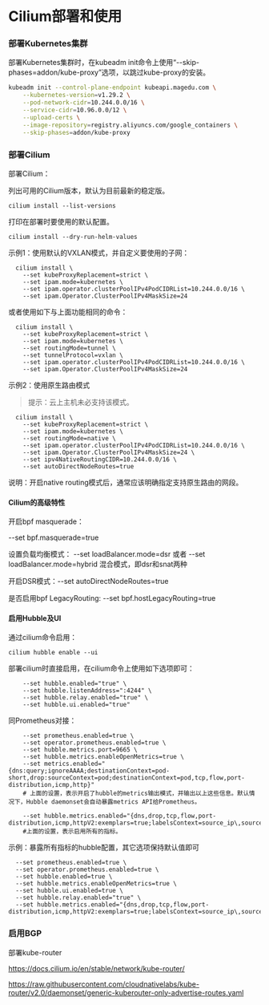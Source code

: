 # Cilium部署和使用

### 部署Kubernetes集群

部署Kubernetes集群时，在kubeadm init命令上使用“--skip-phases=addon/kube-proxy”选项，以跳过kube-proxy的安装。

```bash
kubeadm init --control-plane-endpoint kubeapi.magedu.com \
    --kubernetes-version=v1.29.2 \
    --pod-network-cidr=10.244.0.0/16 \
    --service-cidr=10.96.0.0/12 \
    --upload-certs \
    --image-repository=registry.aliyuncs.com/google_containers \
    --skip-phases=addon/kube-proxy
```



### 部署Cilium

部署Cilium：

  列出可用的Cilium版本，默认为目前最新的稳定版。

```
cilium install --list-versions 
```

打印在部署时要使用的默认配置。

```
cilium install --dry-run-helm-values
```

  示例1：使用默认的VXLAN模式，并自定义要使用的子网：

```
  cilium install \
    --set kubeProxyReplacement=strict \
    --set ipam.mode=kubernetes \
    --set ipam.operator.clusterPoolIPv4PodCIDRList=10.244.0.0/16 \
    --set ipam.Operator.ClusterPoolIPv4MaskSize=24
```

  或者使用如下与上面功能相同的命令：

```
  cilium install \
    --set kubeProxyReplacement=strict \
    --set ipam.mode=kubernetes \
    --set routingMode=tunnel \
    --set tunnelProtocol=vxlan \
    --set ipam.operator.clusterPoolIPv4PodCIDRList=10.244.0.0/16 \
    --set ipam.Operator.ClusterPoolIPv4MaskSize=24  
```





示例2：使用原生路由模式

>  提示：云上主机未必支持该模式。
>

```
  cilium install \
    --set kubeProxyReplacement=strict \
    --set ipam.mode=kubernetes \
    --set routingMode=native \
    --set ipam.operator.clusterPoolIPv4PodCIDRList=10.244.0.0/16 \
    --set ipam.Operator.ClusterPoolIPv4MaskSize=24 \
    --set ipv4NativeRoutingCIDR=10.244.0.0/16 \
    --set autoDirectNodeRoutes=true
```

  说明：开启native routing模式后，通常应该明确指定支持原生路由的网段。

#### Cilium的高级特性  

开启bpf masquerade：

--set bpf.masquerade=true

 

设置负载均衡模式：
        --set loadBalancer.mode=dsr 或者
        --set loadBalancer.mode=hybrid
                混合模式，即dsr和snat两种

  

开启DSR模式：--set autoDirectNodeRoutes=true

是否启用bpf LegacyRouting: --set bpf.hostLegacyRouting=true



#### 启用Hubble及UI

通过cilium命令启用：

```
cilium hubble enable --ui
```

部署cilium时直接启用，在cilium命令上使用如下选项即可：

```
    --set hubble.enabled="true" \
    --set hubble.listenAddress=":4244" \
    --set hubble.relay.enabled="true" \
    --set hubble.ui.enabled="true"   
```



同Prometheus对接：

```
    --set prometheus.enabled=true \
    --set operator.prometheus.enabled=true \
    --set hubble.metrics.port=9665 \
    --set hubble.metrics.enableOpenMetrics=true \
    --set metrics.enabled="{dns:query;ignoreAAAA;destinationContext=pod-short,drop:sourceContext=pod;destinationContext=pod,tcp,flow,port-distribution,icmp,http}"
    # 上面的设置，表示开启了hubble的metrics输出模式，并输出以上这些信息。默认情况下，Hubble daemonset会自动暴露metrics API给Prometheus。
```




        --set hubble.metrics.enabled="{dns,drop,tcp,flow,port-distribution,icmp,httpV2:exemplars=true;labelsContext=source_ip\,source_namespace\,source_workload\,destination_ip\,destination_namespace\,destination_workload\,traffic_direction}"
        #上面的设置，表示启用所有的指标。

示例：暴露所有指标的hubble配置，其它选项保持默认值即可

```
  --set prometheus.enabled=true \
  --set operator.prometheus.enabled=true \
  --set hubble.enabled=true \
  --set hubble.metrics.enableOpenMetrics=true \
  --set hubble.ui.enabled=true \
  --set hubble.relay.enabled="true" \
  --set hubble.metrics.enabled="{dns,drop,tcp,flow,port-distribution,icmp,httpV2:exemplars=true;labelsContext=source_ip\,source_namespace\,source_workload\,destination_ip\,destination_namespace\,destination_workload\,traffic_direction}"
```

### 启用BGP

部署kube-router

https://docs.cilium.io/en/stable/network/kube-router/



https://raw.githubusercontent.com/cloudnativelabs/kube-router/v2.0/daemonset/generic-kuberouter-only-advertise-routes.yaml

